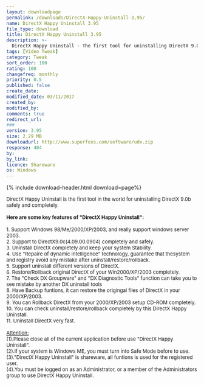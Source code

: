 ```yaml
---
layout: downloadpage
permalink: /downloads/DirectX-Happy-Uninstall-3,95/
name: DirectX Happy Uninstall 3.95
file_type: download
title: DirectX Happy Uninstall 3.95
description: >-
  DirectX Happy Uninstall - The first tool for uninstalling DirectX 9.0b completely and safely in the world
tags: [Video Tweak]
category: Tweak
sort_order: 100
rating: 100
changefreq: monthly
priority: 0.5
published: false
create_date: 
modified_date: 03/11/2017
created_by: 
modified_by: 
comments: true
redirect_url: 
### 
version: 3.95
size: 2.29 MB
downloadurl: http://www.superfoxs.com/software/udx.zip
response: 404
by: 
by_link: 
licence: Shareware
os: Windows
---
```


{% include download-header.html download=page%}

<p style="fix-download-text !important">
<p><font size="2">DirectX Happy Uninstall is the first tool in the world for uninstalling DirectX 9.0b safely and completely.<br />
<br />
<span><strong>Here are some key features of "DirectX Happy Uninstall":</strong></span><br />
<br />
1. Support Windows 98/Me/2000/XP/2003, and really support windows server 2003.<br />
2. Support to DirectX9.0c(4.09.00.0904) completely and safely.<br />
3. Uninstall DirectX completely and keep your system Stability.<br />
4. Use "Repaire of dynamic intelligence" technology, guarantee that thesystem and registry avoid any mistake after uninstall/restore/rollback.<br />
5. Support uninstall different versions of DirectX.<br />
6. Restore/Rollback original DirectX of your Win2000/XP/2003 completely.<br />
7. The "Check DX Groupware" and "DX Diagnostic Tools" function can take you to see mistake by another DX uninstall tools<br />
8. Have Backup funtions, it can restore the origingal files of DirectX in your 2000/XP/2003.<br />
9. You can Rollback DirectX from your 2000/XP/2003 setup CD-ROM completely.<br />
10. You can check uninstall/restore/rollback completely by this DirectX Happy Uninstall.<br />
11. Uninstall DirectX very fast.<br />
<br />
<u>Attention:</u><br />
(1).Please close all of the current application before use "DirectX Happy Uninstall".<br />
(2).If your system is Windows ME, you must turn into Safe Mode before to use.<br />
(3)."DirectX Happy Uninstall" is shareware, all funtions is used for the registered user.<br />
(4).You must be logged on as an Administrator, or a member of the Administrators group to use DirectX Happy Uninstall.<br />
</font></p></p>
